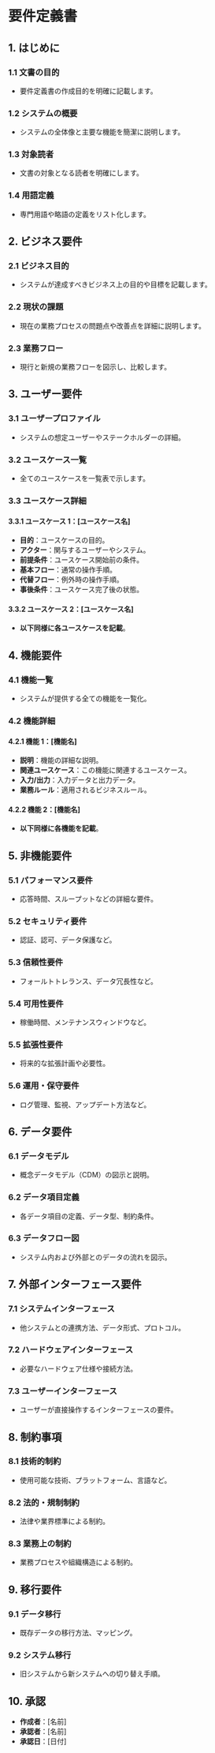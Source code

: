 # 要件定義書

## 1. はじめに

### 1.1 文書の目的

- 要件定義書の作成目的を明確に記載します。

### 1.2 システムの概要

- システムの全体像と主要な機能を簡潔に説明します。

### 1.3 対象読者

- 文書の対象となる読者を明確にします。

### 1.4 用語定義

- 専門用語や略語の定義をリスト化します。

## 2. ビジネス要件

### 2.1 ビジネス目的

- システムが達成すべきビジネス上の目的や目標を記載します。

### 2.2 現状の課題

- 現在の業務プロセスの問題点や改善点を詳細に説明します。

### 2.3 業務フロー

- 現行と新規の業務フローを図示し、比較します。

## 3. ユーザー要件

### 3.1 ユーザープロファイル

- システムの想定ユーザーやステークホルダーの詳細。

### 3.2 ユースケース一覧

- 全てのユースケースを一覧表で示します。

### 3.3 ユースケース詳細

#### 3.3.1 ユースケース 1：\[ユースケース名\]

- **目的**：ユースケースの目的。
- **アクター**：関与するユーザーやシステム。
- **前提条件**：ユースケース開始前の条件。
- **基本フロー**：通常の操作手順。
- **代替フロー**：例外時の操作手順。
- **事後条件**：ユースケース完了後の状態。

#### 3.3.2 ユースケース 2：\[ユースケース名\]

- **以下同様に各ユースケースを記載**。

## 4. 機能要件

### 4.1 機能一覧

- システムが提供する全ての機能を一覧化。

### 4.2 機能詳細

#### 4.2.1 機能 1：\[機能名\]

- **説明**：機能の詳細な説明。
- **関連ユースケース**：この機能に関連するユースケース。
- **入力/出力**：入力データと出力データ。
- **業務ルール**：適用されるビジネスルール。

#### 4.2.2 機能 2：\[機能名\]

- **以下同様に各機能を記載**。

## 5. 非機能要件

### 5.1 パフォーマンス要件

- 応答時間、スループットなどの詳細な要件。

### 5.2 セキュリティ要件

- 認証、認可、データ保護など。

### 5.3 信頼性要件

- フォールトトレランス、データ冗長性など。

### 5.4 可用性要件

- 稼働時間、メンテナンスウィンドウなど。

### 5.5 拡張性要件

- 将来的な拡張計画や必要性。

### 5.6 運用・保守要件

- ログ管理、監視、アップデート方法など。

## 6. データ要件

### 6.1 データモデル

- 概念データモデル（CDM）の図示と説明。

### 6.2 データ項目定義

- 各データ項目の定義、データ型、制約条件。

### 6.3 データフロー図

- システム内および外部とのデータの流れを図示。

## 7. 外部インターフェース要件

### 7.1 システムインターフェース

- 他システムとの連携方法、データ形式、プロトコル。

### 7.2 ハードウェアインターフェース

- 必要なハードウェア仕様や接続方法。

### 7.3 ユーザーインターフェース

- ユーザーが直接操作するインターフェースの要件。

## 8. 制約事項

### 8.1 技術的制約

- 使用可能な技術、プラットフォーム、言語など。

### 8.2 法的・規制制約

- 法律や業界標準による制約。

### 8.3 業務上の制約

- 業務プロセスや組織構造による制約。

## 9. 移行要件

### 9.1 データ移行

- 既存データの移行方法、マッピング。

### 9.2 システム移行

- 旧システムから新システムへの切り替え手順。

## 10. 承認

- **作成者**：\[名前\]
- **承認者**：\[名前\]
- **承認日**：\[日付\]
